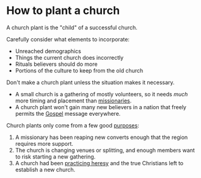 
# How to plant a church

A church plant is the "child" of a successful church.

Carefully consider what elements to incorporate:

- Unreached demographics
- Things the current church does incorrectly
- Rituals believers should do more
- Portions of the culture to keep from the old church

Don't make a church plant unless the situation makes it necessary.

- A small church is a gathering of mostly volunteers, so it needs *much* more timing and placement than [missionaries](mgmt-church-missions.md).
- A church plant won't gain many new believers in a nation that freely permits the [Gospel](jesus-gospel.md) message everywhere.

Church plants only come from a few good [purposes](purpose.md):

1. A missionary has been reaping new converts enough that the region requires more support.
2. The church is changing venues or splitting, and enough members want to risk starting a new gathering.
3. A church had been [practicing heresy](people-conflicts-christian-why.md) and the true Christians left to establish a new church.
